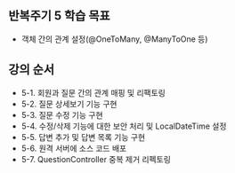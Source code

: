 ## 반복주기 5 학습 목표
* 객체 간의 관계 설정(@OneToMany, @ManyToOne 등)

## 강의 순서
* 5-1. 회원과 질문 간의 관계 매핑 및 리팩토링
* 5-2. 질문 상세보기 기능 구현
* 5-3. 질문 수정 기능 구현
* 5-4. 수정/삭제 기능에 대한 보안 처리 및 LocalDateTime 설정
* 5-5. 답변 추가 및 답변 목록 기능 구현
* 5-6. 원격 서버에 소스 코드 배포
* 5-7. QuestionController 중복 제거 리펙토링
